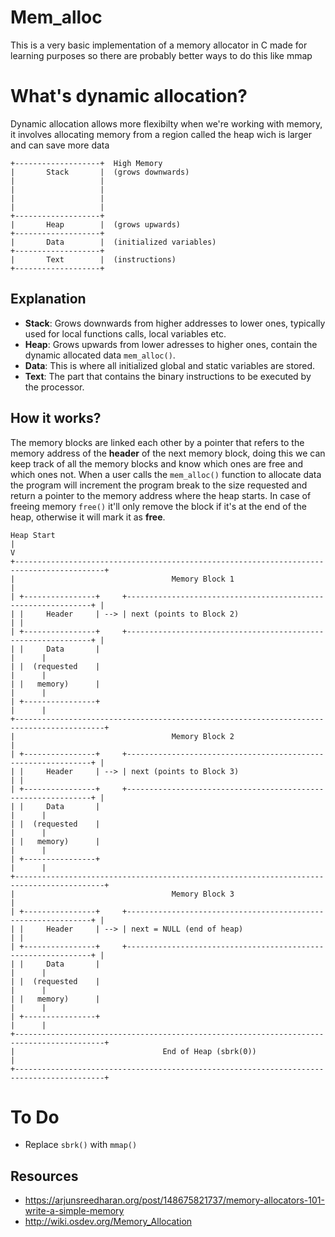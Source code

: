 
# Mem_alloc
This is a very basic implementation of a memory allocator in C made for learning purposes so there are probably better ways to do this like mmap

# What's dynamic allocation?
Dynamic allocation allows more flexibilty when we're working with memory, it involves allocating memory from a region called the heap wich is larger and can save more data

```plaintext
+-------------------+  High Memory
|       Stack       |  (grows downwards)
|                   |
|                   |
|                   |
|                   |
+-------------------+
|       Heap        |  (grows upwards)
+-------------------+
|       Data        |  (initialized variables)
+-------------------+
|       Text        |  (instructions)
+-------------------+
```

## Explanation
- **Stack**: Grows downwards from higher addresses to lower ones, typically used for local functions calls, local variables etc.
- **Heap**: Grows upwards from lower adresses to higher ones, contain the dynamic allocated data `mem_alloc()`.
- **Data**: This is where all initialized global and static variables are stored.
- **Text**: The part that contains the binary instructions to be executed by the processor.

## How it works?
The memory blocks are linked each other by a pointer that refers to the memory address of the **header** of the next memory block, doing this we can keep track of all the memory blocks and know which ones are free and which ones not.
When a user calls the `mem_alloc()` function to allocate data the program will increment the program break to the size requested and return a pointer to the memory address where the heap starts.
In case of freeing memory `free()` it'll only remove the block if it's at the end of the heap, otherwise it will mark it as **free**.

```plaintext
Heap Start
|
V
+------------------------------------------------------------------------------------------+
|                                   Memory Block 1                                        |
| +----------------+     +--------------------------------------------------------------+ |
| |     Header     | --> | next (points to Block 2)                                   | |
| +----------------+     +--------------------------------------------------------------+ |
| |     Data       |                                                              |      |
| |  (requested    |                                                              |      |
| |   memory)      |                                                              |      |
| +----------------+                                                              |      |
+------------------------------------------------------------------------------------------+
|                                   Memory Block 2                                        |
| +----------------+     +--------------------------------------------------------------+ |
| |     Header     | --> | next (points to Block 3)                                   | |
| +----------------+     +--------------------------------------------------------------+ |
| |     Data       |                                                              |      |
| |  (requested    |                                                              |      |
| |   memory)      |                                                              |      |
| +----------------+                                                              |      |
+------------------------------------------------------------------------------------------+
|                                   Memory Block 3                                        |
| +----------------+     +--------------------------------------------------------------+ |
| |     Header     | --> | next = NULL (end of heap)                                 | |
| +----------------+     +--------------------------------------------------------------+ |
| |     Data       |                                                              |      |
| |  (requested    |                                                              |      |
| |   memory)      |                                                              |      |
| +----------------+                                                              |      |
+------------------------------------------------------------------------------------------+
|                                 End of Heap (sbrk(0))                                  |
+------------------------------------------------------------------------------------------+
```

# To Do
- Replace `sbrk()` with `mmap()`

## Resources
- https://arjunsreedharan.org/post/148675821737/memory-allocators-101-write-a-simple-memory
- http://wiki.osdev.org/Memory_Allocation
